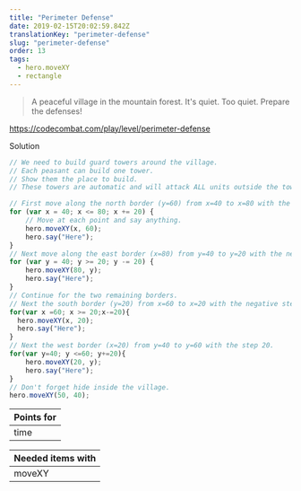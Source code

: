 ```yaml
---
title: "Perimeter Defense"
date: 2019-02-15T20:02:59.842Z
translationKey: "perimeter-defense"
slug: "perimeter-defense"
order: 13
tags:
  - hero.moveXY
  - rectangle
---
```


> A peaceful village in the mountain forest. It's quiet. Too quiet. Prepare the defenses!

https://codecombat.com/play/level/perimeter-defense

Solution

```javascript
// We need to build guard towers around the village.
// Each peasant can build one tower.
// Show them the place to build.
// These towers are automatic and will attack ALL units outside the town.

// First move along the north border (y=60) from x=40 to x=80 with the step 20.
for (var x = 40; x <= 80; x += 20) {
    // Move at each point and say anything.
    hero.moveXY(x, 60);
    hero.say("Here");
}
// Next move along the east border (x=80) from y=40 to y=20 with the negative step -20.
for (var y = 40; y >= 20; y -= 20) {
    hero.moveXY(80, y);
    hero.say("Here");
}
// Continue for the two remaining borders.
// Next the south border (y=20) from x=60 to x=20 with the negative step -20.
for(var x =60; x >= 20;x-=20){
  hero.moveXY(x, 20);
  hero.say("Here");
}
// Next the west border (x=20) from y=40 to y=60 with the step 20.
for(var y=40; y <=60; y+=20){
    hero.moveXY(20, y);
    hero.say("Here");
}
// Don't forget hide inside the village.
hero.moveXY(50, 40);

```

Points for |
--- |
time |

Needed items with |
--- |
moveXY |


